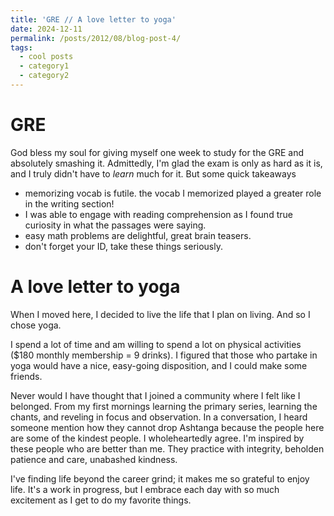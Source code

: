 ```yaml
---
title: 'GRE // A love letter to yoga'
date: 2024-12-11
permalink: /posts/2012/08/blog-post-4/
tags:
  - cool posts
  - category1
  - category2
---
```


GRE
=====
God bless my soul for giving myself one week to study for the GRE and absolutely smashing it. Admittedly, I'm glad the exam is only as hard as it is, and I truly didn't have to *learn* much for it. But some quick takeaways
- memorizing vocab is futile. the vocab I memorized played a greater role in the writing section! 
- I was able to engage with reading comprehension as I found true curiosity in what the passages were saying. 
- easy math problems are delightful, great brain teasers. 
- don't forget your ID, take these things seriously. 

<!-- As I take the gre, i find this a staple experience in learning. there is nuance in word choice. from saying two skeins of thoughts are irreconcilable vs counterintuitive. the former indicating deep contradictions to each other, the latter not implying interaction betwen the two skeins. This will bring me up in the levels of cognition. As I attempt to not fall subject to cognitive miser ways

As my applications end, I reflect on how I've grown in the last half a year -->

A love letter to yoga
=====

When I moved here, I decided to live the life that I plan on living. And so I chose yoga. 

I spend a lot of time and am willing to spend a lot on physical activities ($180 monthly membership = 9 drinks). I figured that those who partake in yoga would have a nice, easy-going disposition, and I could make some friends. 

Never would I have thought that I joined a community where I felt like I belonged. From my first mornings learning the primary series, learning the chants, and reveling in focus and observation. In a conversation, I heard someone mention how they cannot drop Ashtanga because the people here are some of the kindest people. I wholeheartedly agree. I'm inspired by these people who are better than me. They practice with integrity, beholden patience and care, unabashed kindness. 

I've finding life beyond the career grind; it makes me so grateful to enjoy life. It's a work in progress, but I embrace each day with so much excitement as I get to do my favorite things. 